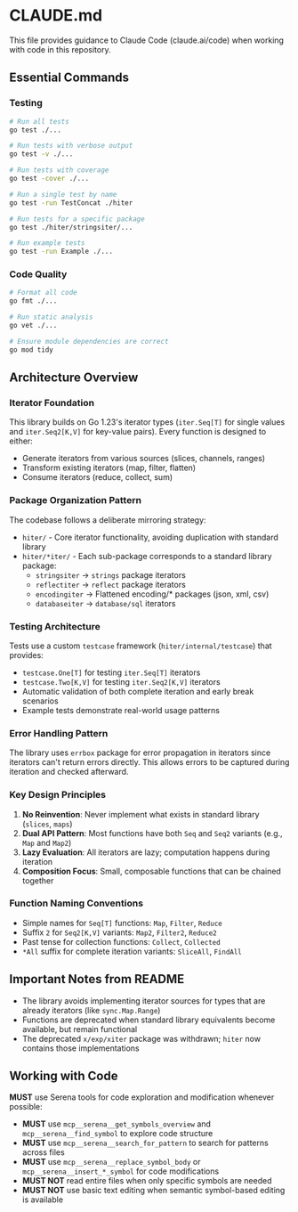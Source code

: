 # CLAUDE.md

This file provides guidance to Claude Code (claude.ai/code) when working with code in this repository.

## Essential Commands

### Testing
```bash
# Run all tests
go test ./...

# Run tests with verbose output
go test -v ./...

# Run tests with coverage
go test -cover ./...

# Run a single test by name
go test -run TestConcat ./hiter

# Run tests for a specific package
go test ./hiter/stringsiter/...

# Run example tests
go test -run Example ./...
```

### Code Quality
```bash
# Format all code
go fmt ./...

# Run static analysis
go vet ./...

# Ensure module dependencies are correct
go mod tidy
```

## Architecture Overview

### Iterator Foundation
This library builds on Go 1.23's iterator types (`iter.Seq[T]` for single values and `iter.Seq2[K,V]` for key-value pairs). Every function is designed to either:
- Generate iterators from various sources (slices, channels, ranges)
- Transform existing iterators (map, filter, flatten)
- Consume iterators (reduce, collect, sum)

### Package Organization Pattern
The codebase follows a deliberate mirroring strategy:
- `hiter/` - Core iterator functionality, avoiding duplication with standard library
- `hiter/*iter/` - Each sub-package corresponds to a standard library package:
  - `stringsiter` → `strings` package iterators
  - `reflectiter` → `reflect` package iterators
  - `encodingiter` → Flattened encoding/* packages (json, xml, csv)
  - `databaseiter` → `database/sql` iterators

### Testing Architecture
Tests use a custom `testcase` framework (`hiter/internal/testcase`) that provides:
- `testcase.One[T]` for testing `iter.Seq[T]` iterators
- `testcase.Two[K,V]` for testing `iter.Seq2[K,V]` iterators
- Automatic validation of both complete iteration and early break scenarios
- Example tests demonstrate real-world usage patterns

### Error Handling Pattern
The library uses `errbox` package for error propagation in iterators since iterators can't return errors directly. This allows errors to be captured during iteration and checked afterward.

### Key Design Principles
1. **No Reinvention**: Never implement what exists in standard library (`slices`, `maps`)
2. **Dual API Pattern**: Most functions have both `Seq` and `Seq2` variants (e.g., `Map` and `Map2`)
3. **Lazy Evaluation**: All iterators are lazy; computation happens during iteration
4. **Composition Focus**: Small, composable functions that can be chained together

### Function Naming Conventions
- Simple names for `Seq[T]` functions: `Map`, `Filter`, `Reduce`
- Suffix `2` for `Seq2[K,V]` variants: `Map2`, `Filter2`, `Reduce2`
- Past tense for collection functions: `Collect`, `Collected`
- `*All` suffix for complete iteration variants: `SliceAll`, `FindAll`

## Important Notes from README

- The library avoids implementing iterator sources for types that are already iterators (like `sync.Map.Range`)
- Functions are deprecated when standard library equivalents become available, but remain functional
- The deprecated `x/exp/xiter` package was withdrawn; `hiter` now contains those implementations

## Working with Code

**MUST** use Serena tools for code exploration and modification whenever possible:
- **MUST** use `mcp__serena__get_symbols_overview` and `mcp__serena__find_symbol` to explore code structure
- **MUST** use `mcp__serena__search_for_pattern` to search for patterns across files
- **MUST** use `mcp__serena__replace_symbol_body` or `mcp__serena__insert_*_symbol` for code modifications
- **MUST NOT** read entire files when only specific symbols are needed
- **MUST NOT** use basic text editing when semantic symbol-based editing is available